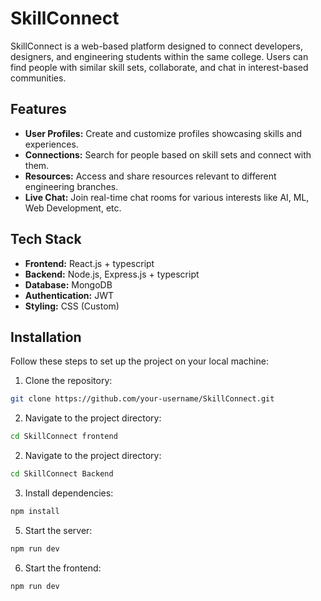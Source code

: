 # SkillConnect

SkillConnect is a web-based platform designed to connect developers, designers, and engineering students within the same college. Users can find people with similar skill sets, collaborate, and chat in interest-based communities.

## Features
- **User Profiles:** Create and customize profiles showcasing skills and experiences.
- **Connections:** Search for people based on skill sets and connect with them.
- **Resources:** Access and share resources relevant to different engineering branches.
- **Live Chat:** Join real-time chat rooms for various interests like AI, ML, Web Development, etc.

## Tech Stack
- **Frontend:** React.js + typescript
- **Backend:** Node.js, Express.js + typescript
- **Database:** MongoDB
- **Authentication:** JWT
- **Styling:** CSS (Custom)

## Installation
Follow these steps to set up the project on your local machine:

1. Clone the repository:
```bash
git clone https://github.com/your-username/SkillConnect.git
```

2. Navigate to the project directory:
```bash
cd SkillConnect frontend
```
2. Navigate to the project directory:
```bash
cd SkillConnect Backend
```

3. Install dependencies:
```bash
npm install
```

5. Start the server:
```bash
npm run dev
```

6. Start the frontend:
```bash
npm run dev
```